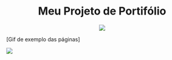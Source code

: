 <h1 align="center"> Meu Projeto de Portifólio </h1>

<p align="center" > 
 <img loading="lazy"  src="https://img.shields.io/badge/Status-Em%20desenvolvimento-brightgreen"/>
</>




[Gif de exemplo das páginas] 

 <img loading="lazy"  src="https://github.com/Gabriel4502/Portifolio/assets/47870292/5cb146b0-a26d-4fc0-bd98-f992a5cca8c0
"/>


